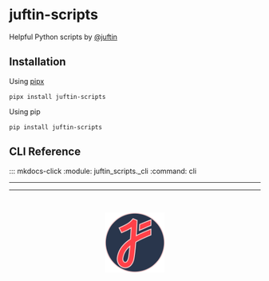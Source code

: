 # juftin-scripts

Helpful Python scripts by [@juftin](https://github.com/juftin)

## Installation

Using [pipx](https://pypa.github.io/pipx/)

```shell
pipx install juftin-scripts
```

Using pip

```shell
pip install juftin-scripts
```

## CLI Reference

::: mkdocs-click
    :module: juftin_scripts._cli
    :command: cli

___________
___________

<br/>

<p align="center"><a href="https://github.com/juftin"><img src="https://raw.githubusercontent.com/juftin/juftin/main/static/juftin.png" width="120" height="120" alt="logo"></p>

